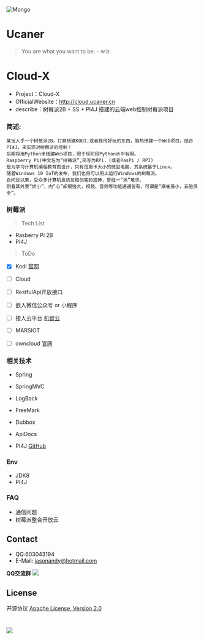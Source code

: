 ![Mongo](http://upload-images.jianshu.io/upload_images/7802425-9eb1bcd006e34aa6.png?imageMogr2/auto-orient/strip%7CimageView2/2/w/1240)

# Ucaner
> You are what you want to be. - w.b

# Cloud-X
* Project：Cloud-X
* OfficialWebsite：http://cloud.ucaner.cn
* describe：树莓派2B + SS + PI4J 搭建的云端web控制树莓派项目

### 简述:
    某宝入手一个树莓派2B，打算搭建KODI,或者其他好玩的东西，脑热搭建一个Web项目，结合PI4J，来实现对树莓派的控制！
    后期将用Python来搭建Web项目，限于现阶段Python水平有限。
    Raspberry Pi(中文名为“树莓派”,简写为RPi，(或者RasPi / RPI)
    是为学习计算机编程教育而设计，只有信用卡大小的微型电脑，其系统基于Linux。
    随着Windows 10 IoT的发布，我们也将可以用上运行Windows的树莓派。
    自问世以来，受众多计算机发烧友和创客的追捧，曾经一“派”难求。
    别看其外表“娇小”，内“心”却很强大，视频、音频等功能通通皆有，可谓是“麻雀虽小，五脏俱全”。


### 树莓派

> Tech List
- Rasberry Pi 2B
- PI4J

> ToDo
- [X] Kodi  [官网](https://kodi.tv/)
- [ ] Cloud
- [ ] RestfulApi开放接口
- [ ] 嵌入微信公众号 or 小程序
- [ ] 接入云平台  [机智云](https://dev.gizwits.com)
- [ ] MARSIOT
- [ ] owncloud [官网](https://owncloud.org/)


### 相关技术
- Spring
- SpringMVC
- LogBack
- FreeMark
- Dubbox
- ApiDocs

- PI4J [GitHub](https://github.com/Pi4J/pi4j.git)


### Env
- JDK8
- PI4J

### FAQ
- 通信问题
- 树莓派整合开放云

## Contact
- QQ:603043194
- E-Mail: jasonandy@hotmail.com


**QQ交流群**
![](http://upload-images.jianshu.io/upload_images/7802425-ea543643f9b52550.jpg?imageMogr2/auto-orient/strip%7CimageView2/2/w/300)

## License
开源协议 [Apache License, Version 2.0](http://www.apache.org/licenses/LICENSE-2.0.html)

#
![](http://upload-images.jianshu.io/upload_images/7802425-bb910b4ae954107a.png?imageMogr2/auto-orient/strip%7CimageView2/2/w/1240)